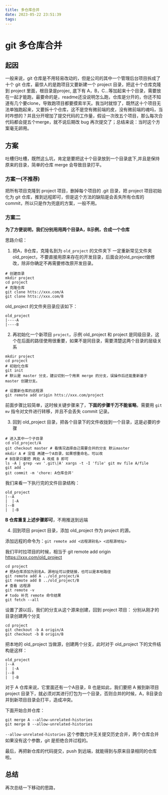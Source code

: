 ```yaml
---
title: 多仓库合并
date: 2023-05-22 23:51:39
tags:
---
```


# git 多仓库合并

## 起因
一般来说，git 仓库是不用轻易改动的，但是公司的其中一个管理后台项目拆成了十个 git 仓库，最惊人的是跑项目又要新建一个 project 目录，把这十个仓库克隆到 project 里面，根目录是projec, 底下有 A，B，C...等加起来十个目录，需要放在一起才能跑，最要命的是，readme还没说明怎么跑，仓库是分开的，你还不知道有几个要clone，导致跑项目都要摸索半天。我当时就惊了，既然这十个项目无法单独跑起来，又要拆十个仓库，这不是空有微前端的皮，没有微前端的魂吗，当时咋想的？并且分开增加了提交代码的工作量，假设一次改五个项目，那么每次合代码都会提五个merge，就不说后期改 bug 再次提交了；总结来说：当时这个方案毫无卵用。

## 方案
吐槽归吐槽，既然这么坑，肯定是要把这十个目录放到一个目录底下,并且是保持原来的目录，简单的仓库 merge 会导致目录打平。
### 方案一(不推荐)
把所有项目克隆到 project 项目，删掉每个项目的 .git 目录，把 project 项目初始化为 git 仓库，推到远程即可，但是这个方法的缺陷是会丢失所有仓库的commit，所以只是作为兜底的方案，一般不用。

### 方案二
**为了方便说明，我们分别用用两个目录A，B示例，合成一个仓库**

思路介绍：
1. 把A，B仓库，克隆名到为 `old_project` 的文件夹下
一定重新常见文件夹 old_project，不要直接用原来存在的开发目录，后面会对old_project做修改，除非你确定不再需要修改原开发目录。
```shell
# 创建目录
mkdir project 
cd project
# 克隆仓库
git clone htts://xxx.com/A
git clone htts://xxx.com/B
```

old_project 的文件夹目录应该如下：

```text
old_project
|----A
|----B
```

2. 再初始化一个新项目 `project`，示例 old_project 和 project 是同级目录，这个在后面的路径使用很重要，如果不是同目录，需要清楚这两个目录的层级关系

```shell
mkdir project
cd project
# 初始化仓库
git init
# 默认是 master 分支，建议切到一个用来 merge 的分支，误操作后还能重新基于 master 创建分支。

# 设置新仓库的远程源
git remote add origin htts://xxx.com/project
```

前面步骤比较简单，这时候关键步骤来了，**下面的步骤千万不能省略**，需要用 `git mv` 指令对文件进行转移，并且不会丢失 commit 记录。

3. 回到 old_project 目录，把各个目录下的文件收拢到一个目录，这是必要的步骤

```shell
# 进入其中一个子目录
cd old_project/A
git checkout master # 看情况选择自己需要合并的分支 默认master
mkdir A # 没错 再建一个A目录，如果想重命名，可以改
# B目录只要把 两处 A 改成 B 即可
ls -A | grep -wv '.git\|A' xargs -t -I 'file' git mv file A/file
git add .
git commit -m 'chore: A仓库合并'
```
我们来看一下执行完的文件目录结构：

```text
old_project
|--A
|  |-A
|--B
|  |-B
```

**B 仓库重复上述步骤即可**，不用推送到远端

4. 回到项目 project 目录，添加 old_project 作为 project 的源。

添加远程的命令为：`git remote add <远程源别名> <远程源地址>`

我们平时拉项目的时候，相当于 git remote add origin https://xxx.com/old_project
```shell
cd project
# 把A仓库添加为别名A，源地址可以使链接，也可以是本地路径
git remote add A ../old_project/A
git remote add B ../old_project/B
# 查看 远程源
git remote -v
# todo 补充 remote 命令结果
git fetch --all
```

设置了源以后，我们的分支从这个源来创建，回到 project 项目：
分别从刚才的目录创建两个分支

```shell
cd project
git checkout -b A origin/A
git checkout -b B origin/B
```

把本地的 old_project 当做源，创建两个分支，此时对于 old_project 下的文件结构是这样：

```text
old_project
|--A
|  |-A
|--B
|  |-B
```
对于 A 仓库来说，它里面还有一个A目录，B 也是如此，我们要把 A 搬到新项目 project 目录下，就必须对其进行打包为一个目录，否则合并的时候，A，B目录合并到新项目目录会打平，造成冲突。

下面开始合并仓库：
```shell
git merge A --allow-unrelated-histories 
git merge B --allow-unrelated-histories 
```

`--allow-unrelated-histories` 这个参数允许无关提交历史合并，两个仓库合并如果没有这个参数，git 是拒绝合并过程的。

最后，再把新仓库的代码提交，push 到远端，就能得到与原来目录相同的仓库啦。

## 总结
再次总结一下移动的思路，








